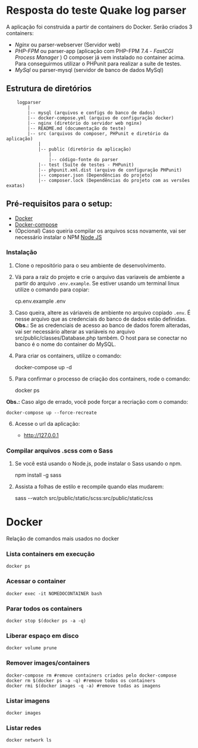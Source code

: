 # Resposta do teste Quake log parser
A aplicação foi construida a partir de containers do Docker. Serão criados 3 containers:

* *Nginx* ou parser-webserver (Servidor web)
* *PHP-FPM* ou parser-app (aplicação com PHP-FPM 7.4 - *FastCGI Process Manager* )
	O composer já vem instalado no container acima. Para conseguirmos utilizar o PHPunit para realizar a suíte de testes.
* *MySql* ou parser-mysql (servidor de banco de dados MySql)


## Estrutura de diretórios
		logparser
			|
			|-- mysql (arquivos e configs do banco de dados)
			|-- docker-compose.yml (arquivo de configuração docker)
			|-- nginx (diretório do servidor web nginx)
			|-- README.md (documentação do teste)			
			|-- src (arquivos do composer, PHPunit e diretório da aplicação)
				|
				|-- public (diretório da aplicação)
					|
					|-- código-fonte do parser
				|-- test (Suíte de testes - PHPunit)
				|-- phpunit.xml.dist (arquivo de configuração PHPunit)
				|-- composer.json (Dependências do projeto)
				|-- composer.lock (Dependências do projeto com as versões exatas)
					


## Pré-requisitos para o setup:
* [Docker](https://www.docker.com/products/docker-desktop)
* [Docker-compose](https://docs.docker.com/compose/install/)
* (Opcional) Caso queiria compilar os arquivos scss novamente, vai ser necessário instalar o NPM [Node JS](https://nodejs.org/)


### Instalação
1. Clone o repositório para o seu ambiente de desenvolvimento.

2. Vá para a raiz do projeto e crie o arquivo das variaveis de ambiente a partir do arquivo `.env.example`. Se estiver usando um terminal linux utilize o comando para copiar:

    cp.env.example .env

3. Caso queira, altere as váriaveis de ambiente no arquivo copiado `.env`. É nesse arquivo que as credenciais do banco de dados estão definidas.
**Obs.:** Se as credenciais de acesso ao banco de dados forem alteradas, vai ser necessário alterar as variáveis no arquivo src/public/classes/Database.php também. O host para se conectar no banco é o nome do container do MySQL.

4. Para criar os containers, utilize o comando:

    docker-compose up -d

5. Para confirmar o processo de criação dos containers, rode o comando:

    docker ps

**Obs.:** Caso algo de errado, você pode forçar a recriação com o comando:
	
    docker-compose up --force-recreate

6. Acesse o url da aplicação: 

	* http://127.0.0.1

### Compilar arquivos .scss com o Sass
1. Se você está usando o Node.js, pode instalar o Sass usando o npm.

    npm install -g sass

2. Assista a folhas de estilo e recompile quando elas mudarem:

    sass --watch src/public/static/scss:src/public/static/css


# Docker
Relação de comandos mais usados no docker

### Lista containers em execução
    docker ps

### Acessar o container
    docker exec -it NOMEDOCONTAINER bash

### Parar todos os containers
    docker stop $(docker ps -a -q)

### Liberar espaço em disco 
    docker volume prune

### Remover images/containers
    docker-compose rm #remove containers criados pelo docker-compose
    docker rm $(docker ps -a -q) #remove todos os containers
    docker rmi $(docker images -q -a) #remove todas as imagens

### Listar imagens
    docker images

### Listar redes
    docker network ls